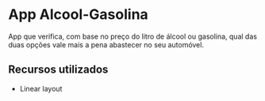 # App Alcool-Gasolina

App que verifica, com base no preço do litro de álcool ou gasolina, qual das duas opções vale mais a pena abastecer no seu automóvel.

## Recursos utilizados

- Linear layout